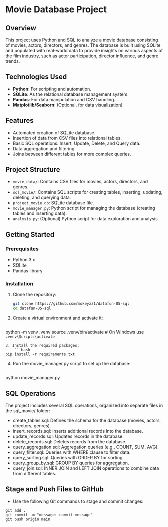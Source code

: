 # Movie Database Project

## Overview
This project uses Python and SQL to analyze a movie database consisting of movies, actors, directors, and genres. The database is built using SQLite and populated with real-world data to provide insights on various aspects of the film industry, such as actor participation, director influence, and genre trends.

## Technologies Used
- **Python**: For scripting and automation.
- **SQLite**: As the relational database management system.
- **Pandas**: For data manipulation and CSV handling.
- **Matplotlib/Seaborn**: (Optional, for data visualization)

## Features
- Automated creation of SQLite database.
- Insertion of data from CSV files into relational tables.
- Basic SQL operations: Insert, Update, Delete, and Query data.
- Data aggregation and filtering.
- Joins between different tables for more complex queries.

## Project Structure

- `movie_data/`: Contains CSV files for movies, actors, directors, and genres.
- `sql_movie/`: Contains SQL scripts for creating tables, inserting, updating, deleting, and querying data.
- `project_movie.db`: SQLite database file.
- `movie_manager.py`: Python script for managing the database (creating tables and inserting data).
- `analysis.py`: (Optional) Python script for data exploration and analysis.

## Getting Started

### Prerequisites
- Python 3.x
- SQLite
- Pandas library

### Installation

1. Clone the repository:
   ```bash
   git clone https://github.com/mokeyzz1/datafun-05-sql
   cd datafun-05-sql
   ```
2. Create a virtual environment and activate it:
    ```bash
python -m venv .venv
source .venv/bin/activate  # On Windows use `.venv\Scripts\activate`
```
3. Install the required packages:
    ```bash
pip install -r requirements.txt
```
4. Run the movie_manager.py script to set up the database:
    ```bash
python movie_manager.py

## SQL Operations

The project includes several SQL operations, organized into separate files in the sql_movie/ folder:

- create_tables.sql: Defines the schema for the database (movies, actors, directors, genres).
- insert_records.sql: Inserts additional records into the database.
- update_records.sql: Updates records in the database.
- delete_records.sql: Deletes records from the database.
- query_aggregation.sql: Aggregation queries (e.g., COUNT, SUM, AVG).
- query_filter.sql: Queries with WHERE clause to filter data.
- query_sorting.sql: Queries with ORDER BY for sorting.
- query_group_by.sql: GROUP BY queries for aggregation.
- query_join.sql: INNER JOIN and LEFT JOIN operations to combine data from different tables.

## Stage and Push Files to GitHub

- Use the following Git commands to stage and commit changes:
````
git add .
git commit -m "message: commit message"
git push origin main
````


